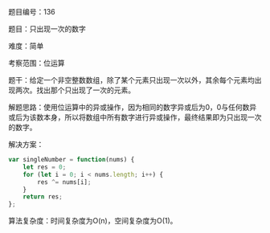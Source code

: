 题目编号：136

题目：只出现一次的数字

难度：简单

考察范围：位运算

题干：给定一个非空整数数组，除了某个元素只出现一次以外，其余每个元素均出现两次。找出那个只出现了一次的元素。

解题思路：使用位运算中的异或操作，因为相同的数字异或后为0，0与任何数异或后为该数本身，所以将数组中所有数字进行异或操作，最终结果即为只出现一次的数字。

解决方案：

```javascript
var singleNumber = function(nums) {
    let res = 0;
    for (let i = 0; i < nums.length; i++) {
        res ^= nums[i];
    }
    return res;
};
```

算法复杂度：时间复杂度为O(n)，空间复杂度为O(1)。